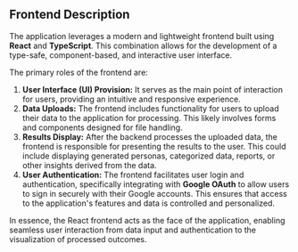 ## Frontend Description

The application leverages a modern and lightweight frontend built using **React** and **TypeScript**. This combination allows for the development of a type-safe, component-based, and interactive user interface.

The primary roles of the frontend are:

1.  **User Interface (UI) Provision:** It serves as the main point of interaction for users, providing an intuitive and responsive experience.
2.  **Data Uploads:** The frontend includes functionality for users to upload their data to the application for processing. This likely involves forms and components designed for file handling.
3.  **Results Display:** After the backend processes the uploaded data, the frontend is responsible for presenting the results to the user. This could include displaying generated personas, categorized data, reports, or other insights derived from the data.
4.  **User Authentication:** The frontend facilitates user login and authentication, specifically integrating with **Google OAuth** to allow users to sign in securely with their Google accounts. This ensures that access to the application's features and data is controlled and personalized.

In essence, the React frontend acts as the face of the application, enabling seamless user interaction from data input and authentication to the visualization of processed outcomes.
